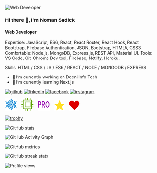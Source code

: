 ![Web Developer](https://scontent.fdac5-2.fna.fbcdn.net/v/t1.6435-9/s1080x2048/35971704_688555584820772_6962597584061857792_n.jpg?_nc_cat=102&ccb=1-5&_nc_sid=e3f864&_nc_ohc=9iSLsIBwFx8AX9QEsdC&_nc_ht=scontent.fdac5-2.fna&oh=aa0a0c12aa1c5916a3d1ecdd17ead712&oe=6181E915)
### Hi there 👋, I'm Noman Sadick
#### Web Developer


Expertise: JavaScript, ES6, React, React Router, React Hook, React Bootstrap, Firebase Authentication, JSON, Bootstrap, HTML5, CSS3.
Comfortable: Node.js, MongoDB, Express.js, REST API, Material UI.
Tools: VS Code, Git, Chrome Dev tool, Firebase, Netlify, Heroku.

Skills:  HTML / CSS / JS / ES6 / REACT  / NODE / MONGODB /  EXPRESS

- 🔭 I’m currently working on Deeni Info Tech 
- 🌱 I’m currently learning Next.js 


[<img src='https://cdn.jsdelivr.net/npm/simple-icons@3.0.1/icons/github.svg' alt='github' height='40'>](https://github.com/NomanSadick)  [<img src='https://cdn.jsdelivr.net/npm/simple-icons@3.0.1/icons/linkedin.svg' alt='linkedin' height='40'>](https://www.linkedin.com/in/noman-sadick/)  [<img src='https://cdn.jsdelivr.net/npm/simple-icons@3.0.1/icons/facebook.svg' alt='facebook' height='40'>](https://www.facebook.com/nomansadickjs)  [<img src='https://cdn.jsdelivr.net/npm/simple-icons@3.0.1/icons/instagram.svg' alt='instagram' height='40'>](https://www.instagram.com/nomansadick/)  

<a href='https://archiveprogram.github.com/'><img src='https://raw.githubusercontent.com/acervenky/animated-github-badges/master/assets/acbadge.gif' width='40' height='40'></a> <a href='https://docs.github.com/en/developers'><img src='https://raw.githubusercontent.com/acervenky/animated-github-badges/master/assets/devbadge.gif' width='40' height='40'></a> <a href='https://github.com/pricing'><img src='https://raw.githubusercontent.com/acervenky/animated-github-badges/master/assets/pro.gif' width='40' height='40'></a> <a href='https://stars.github.com/'><img src='https://raw.githubusercontent.com/acervenky/animated-github-badges/master/assets/starbadge.gif' width='35' height='35'></a> <a href='https://docs.github.com/en/github/supporting-the-open-source-community-with-github-sponsors'><img src='https://raw.githubusercontent.com/acervenky/animated-github-badges/master/assets/sponsorbadge.gif' width='35' height='35'></a> 

[![trophy](https://github-profile-trophy.vercel.app/?username=NomanSadick)](https://github.com/ryo-ma/github-profile-trophy)

![GitHub stats](https://github-readme-stats.vercel.app/api?username=NomanSadick&show_icons=true&count_private=true)  

![GitHub Activity Graph](https://activity-graph.herokuapp.com/graph?username=NomanSadick)  

![GitHub metrics](https://metrics.lecoq.io/NomanSadick)  

![GitHub streak stats](https://github-readme-streak-stats.herokuapp.com/?user=NomanSadick)  

![Profile views](https://gpvc.arturio.dev/NomanSadick)  

